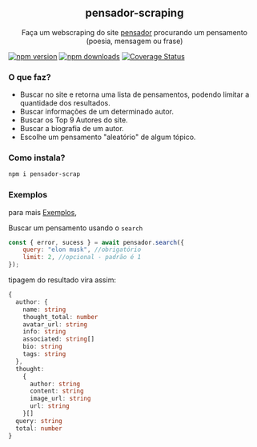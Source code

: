 <p align="center">
 <h2 align="center">pensador-scraping</h2>
 <p align="center">Faça um webscraping do site <a href="https://www.pensador.com/">pensador</a> procurando um pensamento (poesia, mensagem ou frase)</p>
</p>

[![npm version](https://img.shields.io/npm/v/pensador-scrap.svg?style=flat-square)](https://www.npmjs.org/package/pensador-scrap)
[![npm downloads](https://img.shields.io/npm/dm/pensador-scrap.svg?style=flat-square)](https://npm-stat.com/charts.html?package=pensador-scrap)
[![Coverage Status](https://coveralls.io/repos/github/matheusgmc/pensador-scraping/badge.svg?branch=main)](https://coveralls.io/github/matheusgmc/pensador-scraping?branch=main)

### O que faz?

- Buscar no site e retorna uma lista de pensamentos, podendo limitar a quantidade dos resultados.
- Buscar informações de um determinado autor.
- Buscar os Top 9 Autores do site.
- Buscar a biografia de um autor.
- Escolhe um pensamento "aleatório" de algum tópico.

### Como instala?

```bash
npm i pensador-scrap
```

### Exemplos

para mais [Exemplos](./examples/),

Buscar um pensamento usando o `search`

```js
const { error, sucess } = await pensador.search({
	query: "elon musk", //obrigatório
	limit: 2, //opcional - padrão é 1
});
```

tipagem do resultado vira assim:

```ts
{
  author: {
    name: string
    thought_total: number
    avatar_url: string
    info: string
    associated: string[]
    bio: string
    tags: string
  },
  thought:
    {
      author: string
      content: string
      image_url: string
      url: string
    }[]
  query: string
  total: number
}
```
